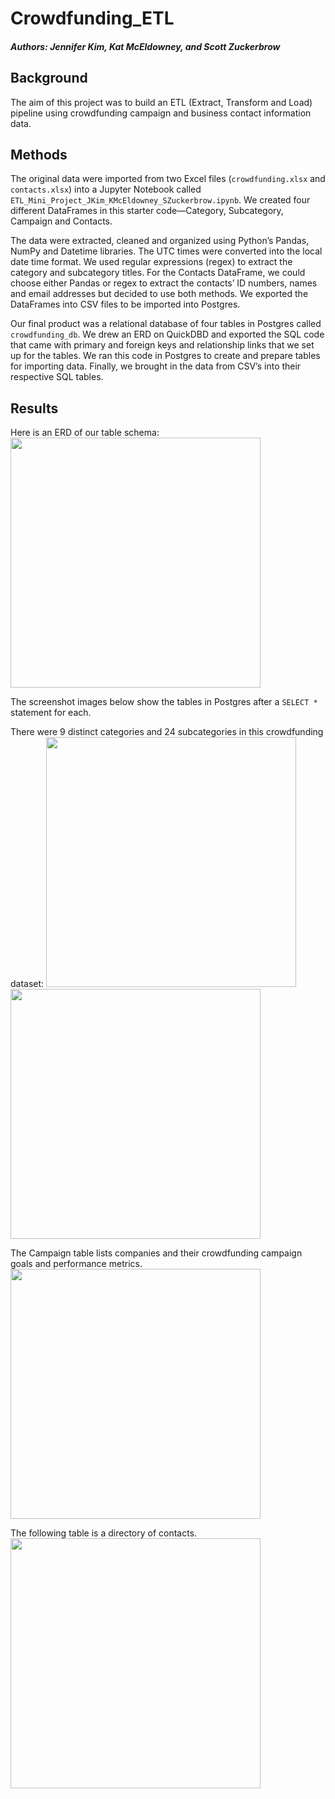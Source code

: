 # Crowdfunding_ETL

##### Authors: Jennifer Kim, Kat McEldowney, and Scott Zuckerbrow

## Background
The aim of this project was to build an ETL (Extract, Transform and Load) pipeline using crowdfunding campaign and business contact information data.

## Methods
The original data were imported from two Excel files (`crowdfunding.xlsx` and `contacts.xlsx`) into a Jupyter Notebook called `ETL_Mini_Project_JKim_KMcEldowney_SZuckerbrow.ipynb`. We created four different DataFrames in this starter code—Category, Subcategory, Campaign and Contacts.

The data were extracted, cleaned and organized using Python’s Pandas, NumPy and Datetime libraries. The UTC times were converted into the local date time format. We used regular expressions (regex) to extract the category and subcategory titles. For the Contacts DataFrame, we could choose either Pandas or regex to extract the contacts’ ID numbers, names and email addresses but decided to use both methods. We exported the DataFrames into CSV files to be imported into Postgres.

Our final product was a relational database of four tables in Postgres called `crowdfunding_db`. We drew an ERD on QuickDBD and exported the SQL code that came with primary and foreign keys and relationship links that we set up for the tables. We ran this code in Postgres to create and prepare tables for importing data. Finally, we brought in the data from CSV’s into their respective SQL tables.

## Results
Here is an ERD of our table schema:
<img src="ERD_screenshot.png" width="400">
 
The screenshot images below show the tables in Postgres after a `SELECT *` statement for each.

There were 9 distinct categories and 24 subcategories in this crowdfunding dataset:
<img src="Category_table.png" width="400">
<img src="Subcategory_table.png" width="400"> 

The Campaign table lists companies and their crowdfunding campaign goals and performance metrics.
<img src="Campaign_table.png" width="400">

The following table is a directory of contacts.
<img src="Contacts_table.png" width="400">

